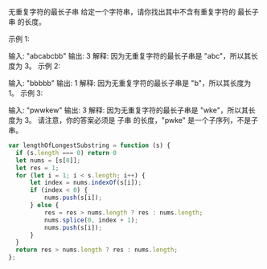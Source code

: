 无重复字符的最长子串
给定一个字符串，请你找出其中不含有重复字符的 最长子串 的长度。

示例 1:

输入: "abcabcbb"
输出: 3 
解释: 因为无重复字符的最长子串是 "abc"，所以其长度为 3。
示例 2:

输入: "bbbbb"
输出: 1
解释: 因为无重复字符的最长子串是 "b"，所以其长度为 1。
示例 3:

输入: "pwwkew"
输出: 3
解释: 因为无重复字符的最长子串是 "wke"，所以其长度为 3。
     请注意，你的答案必须是 子串 的长度，"pwke" 是一个子序列，不是子串。

```javascript
var lengthOfLongestSubstring = function (s) {
  if (s.length === 0) return 0
  let nums = [s[0]];
  let res = 1;
  for (let i = 1; i < s.length; i++) {
      let index = nums.indexOf(s[i]);
      if (index < 0) {
          nums.push(s[i]);
      } else {
          res = res > nums.length ? res : nums.length;
          nums.splice(0, index + 1);
          nums.push(s[i]);
      }
  }
  return res > nums.length ? res : nums.length;
};
```     